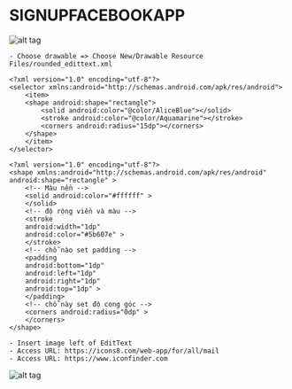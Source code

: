# SIGNUPFACEBOOKAPP

![alt tag](https://github.com/danisluis6/GUI/blob/master/SignUpFacebook/1.png)

    - Choose drawable => Choose New/Drawable Resource Files/rounded_edittext.xml

	<?xml version="1.0" encoding="utf-8"?>
	<selector xmlns:android="http://schemas.android.com/apk/res/android">
	    <item>
		<shape android:shape="rectangle">
		    <solid android:color="@color/AliceBlue"></solid>
		    <stroke android:color="@color/Aquamarine"></stroke>
		    <corners android:radius="15dp"></corners>
		</shape>
	    </item>
	</selector>

	<?xml version="1.0" encoding="utf-8"?>
	<shape xmlns:android="http://schemas.android.com/apk/res/android"
	android:shape="rectangle" >
		<!-- Màu nền -->
		<solid android:color="#ffffff" >
		</solid>
		<!-- độ rộng viền và màu -->
		<stroke
		android:width="1dp"
		android:color="#5b607e" >
		</stroke>
		<!-- chỗ nào set padding -->
		<padding
		android:bottom="1dp"
		android:left="1dp"
		android:right="1dp"
		android:top="1dp" >
		</padding>
		<!-- chỗ này set độ cong góc -->
		<corners android:radius="0dp" >
		</corners>
	</shape>

    - Insert image left of EditText
    - Access URL: https://icons8.com/web-app/for/all/mail
    - Access URL: https://www.iconfinder.com

![alt tag](https://github.com/danisluis6/GUI/blob/master/SignUpFacebook/2.png)

    




